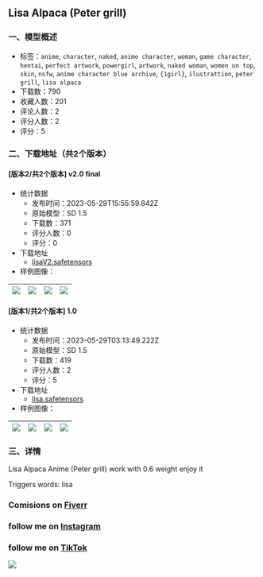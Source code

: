 ## Lisa Alpaca (Peter grill)
### 一、模型概述

- 标签：`anime`, `character`, `naked`, `anime character`, `woman`, `game character`, `hentai`, `perfect artwork`, `powergirl`, `artwork`, `naked woman`, `women on top`, `skin`, `nsfw`, `anime character blue archive`, `{1girl}`, `ilustrattion`, `peter grill`, `lisa alpaca`
- 下载数：790
- 收藏人数：201
- 评论人数：2
- 评分人数：2
- 评分：5

### 二、下载地址（共2个版本）

#### [版本2/共2个版本] v2.0 final

- 统计数据
  - 发布时间：2023-05-29T15:55:59.842Z
  - 原始模型：SD 1.5
  - 下载数：371
  - 评分人数：0
  - 评分：0
- 下载地址
  - [lisaV2.safetensors](https://civitai.com/api/download/models/84252)
- 样例图像：

| <img src="https://image.civitai.com/xG1nkqKTMzGDvpLrqFT7WA/835eb208-6698-4374-b115-1cab6b0b09ae/width=450/958297.jpeg" /> | <img src="https://image.civitai.com/xG1nkqKTMzGDvpLrqFT7WA/6680decf-0020-418b-a3f7-0dd55bebc542/width=450/958288.jpeg" /> | <img src="https://image.civitai.com/xG1nkqKTMzGDvpLrqFT7WA/e42f51c3-6cd9-4b6a-8995-14504b27ac70/width=450/958291.jpeg" /> | <img src="https://image.civitai.com/xG1nkqKTMzGDvpLrqFT7WA/d1e75b23-d9fb-4cc2-befa-198de496a081/width=450/958294.jpeg" /> |
| ---- | ---- | ---- | ---- |

#### [版本1/共2个版本] 1.0

- 统计数据
  - 发布时间：2023-05-29T03:13:49.222Z
  - 原始模型：SD 1.5
  - 下载数：419
  - 评分人数：2
  - 评分：5
- 下载地址
  - [lisa.safetensors](https://civitai.com/api/download/models/30253)
- 样例图像：

| <img src="https://image.civitai.com/xG1nkqKTMzGDvpLrqFT7WA/bffd3d51-9a2e-4ace-50c0-6acf3a4a9600/width=450/382214.jpeg" /> | <img src="https://image.civitai.com/xG1nkqKTMzGDvpLrqFT7WA/b573130e-4862-4489-86d4-d0c0c5ee6600/width=450/382213.jpeg" /> | <img src="https://image.civitai.com/xG1nkqKTMzGDvpLrqFT7WA/5620a346-5331-4cf8-9b8b-d27b8c409e00/width=450/382212.jpeg" /> | <img src="https://image.civitai.com/xG1nkqKTMzGDvpLrqFT7WA/b1ada9dc-9599-4641-3961-caf5bca7b000/width=450/382211.jpeg" /> |
| ---- | ---- | ---- | ---- |


### 三、详情
<p>Lisa Alpaca Anime (Peter grill) work with 0.6 weight enjoy it</p><p>Triggers words: lisa</p><h3 id="heading-61">Comisions on <a target="_blank" rel="ugc" href="https://www.fiverr.com/creativehotia/create-loras-of-your-favorite-character-in-stable-diffusion">Fiverr</a></h3><h3 id="heading-66">follow me on <a target="_blank" rel="ugc" href="https://www.instagram.com/creativehotia/">Instagram</a></h3><h3 id="heading-62">follow me on <a target="_blank" rel="ugc" href="https://www.tiktok.com/@creativehotai">TikTok</a></h3><p><img src="https://image.civitai.com/xG1nkqKTMzGDvpLrqFT7WA/79820d22-c0de-468b-8b7c-d23b5b93a911/width=525/79820d22-c0de-468b-8b7c-d23b5b93a911.jpeg" /></p>